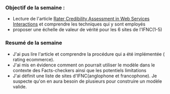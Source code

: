 
### Objectif de la semaine : 
- Lecture de l'article [Rater Credibility Assessment in Web Services Interactions](https://www.researchgate.net/publication/220301864_Rater_Credibility_Assessment_in_Web_Services_Interactions) et comprendre les techniques qui y sont employés 
- proposer une échelle de valeur de vérité pour les 6 sites de l'IFNC(1-5) 


### Resumé de la semaine
- J'ai pus lire l'article et comprendre la procédure qui a été implémentée ( rating ecommerce).
- J'ai mis en évidence comment on pourrait utiliser le modèle dans le contexte des Facts-checkers ainsi que les potentiels limitations
- J'ai définit une liste de sites d'IFNC(anglophone et francophone). Je suspecte qu'on en aura besoin de plusieurs pour construire un modèle valide.
